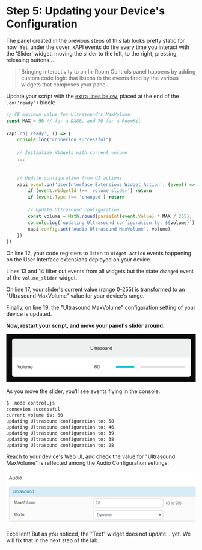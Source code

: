 # Step 5: Updating your Device's Configuration

The panel created in the previous steps of this lab looks pretty static for now.
Yet, under the cover, xAPI events do fire every time you interact with the 'Slider' widget: moving the slider to the left, to the right, pressing, releasing buttons...

> Bringing interactivity to an In-Room Controls panel happens by adding custom code logic that listens to the events fired by the various widgets that composes your panel.

Update your script with the [extra lines below](https://github.com/CiscoDevNet/labs-xapi/blob/master/code/collab-xapi-controls/step3/control.js), placed at the end of the `.on(‘ready’)` block:

```javascript
// CE maximum value for Ultrasound's MaxVolume
const MAX = 90 // for a DX80, and 70 for a RoomKit

xapi.on('ready', () => {
    console.log("connexion successful")

    // Initialize Widgets with current volume
    ...


    // Update configuration from UI actions
    xapi.event.on('UserInterface Extensions Widget Action', (event) => {
        if (event.WidgetId !== 'volume_slider') return
        if (event.Type !== 'changed') return

        // Update Ultrasound configuration
        const volume = Math.round(parseInt(event.Value) * MAX / 255);
        console.log(`updating Ultrasound configuration to: ${volume}`)
        xapi.config.set('Audio Ultrasound MaxVolume', volume)
    })
})
```

On line 12, your code registers to listen to `Widget Action` events happening on the User Interface extensions deployed on your device. 

Lines 13 and 14 filter out events from all widgets but the state `changed` event of the `volume_slider` widget.

On line 17, your slider's current value (range 0-255) is transformed to an "Ultrasound MaxVolume" value for your device's range.

Finally, on line 19, the "Ultrasound MaxVolume" configuration setting of your device is updated.

**Now, restart your script, and move your panel's slider around.**

![Move Slider](assets/images/step5-move-slider-around.png)


As you move the slider, you’ll see events flying in the console:

```shell
$  node control.js
connexion successful
current volume is: 60
updating Ultrasound configuration to: 58
updating Ultrasound configuration to: 46
updating Ultrasound configuration to: 39
updating Ultrasound configuration to: 38
updating Ultrasound configuration to: 28
```

Reach to your device's Web UI, and check the value for "Ultrasound MaxVolume" is reflected among the Audio Configuration settings:

![Configuration Reflects Changes](assets/images/step5-configuration-reflects-changes.png)


Excellent! 
But as you noticed, the "Text" widget does not update... yet. 
We will fix that in the next step of the lab.
